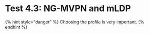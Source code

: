 # Test 4.3: NG-MVPN and mLDP

{% hint style="danger" %}
Choosing the profile is very important.
{% endhint %}

